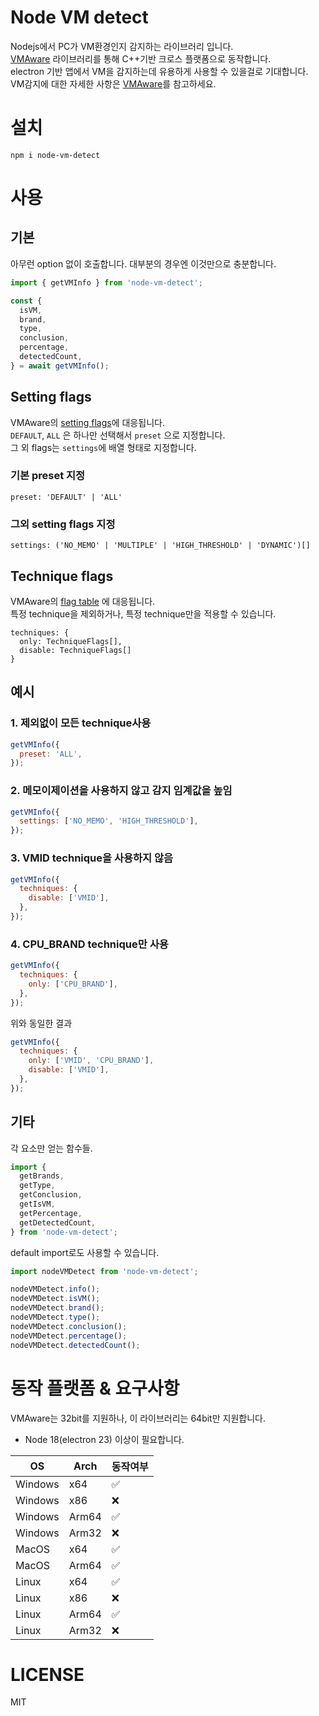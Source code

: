 # Node VM detect
Nodejs에서 PC가 VM환경인지 감지하는 라이브러리 입니다.  
[VMAware](https://github.com/kernelwernel/VMAware) 라이브러리를 통해 C++기반 크로스 플랫폼으로 동작합니다.  
electron 기반 앱에서 VM을 감지하는데 유용하게 사용할 수 있을걸로 기대합니다.  
VM감지에 대한 자세한 사항은 [VMAware](https://github.com/kernelwernel/VMAware)를 참고하세요.

# 설치
```
npm i node-vm-detect
```

# 사용
## 기본
아무런 option 없이 호출합니다. 대부분의 경우엔 이것만으로 충분합니다.
```js
import { getVMInfo } from 'node-vm-detect';

const {
  isVM,
  brand,
  type,
  conclusion,
  percentage,
  detectedCount,
} = await getVMInfo();
```
## Setting flags
VMAware의 [setting flags](https://github.com/kernelwernel/VMAware/wiki/Documentation#setting-flags)에 대응됩니다.  
`DEFAULT`, `ALL` 은 하나만 선택해서 `preset` 으로 지정합니다.  
그 외 flags는 `settings`에 배열 형태로 지정합니다.
### 기본 preset 지정
```
preset: 'DEFAULT' | 'ALL'
```
### 그외 setting flags 지정
```
settings: ('NO_MEMO' | 'MULTIPLE' | 'HIGH_THRESHOLD' | 'DYNAMIC')[]
```

## Technique flags
VMAware의 [flag table](https://github.com/kernelwernel/VMAware/wiki/Documentation#flag-table) 에 대응됩니다.  
특정 technique을 제외하거나, 특정 technique만을 적용할 수 있습니다.
```
techniques: {
  only: TechniqueFlags[],
  disable: TechniqueFlags[]
}
```

## 예시
### 1. 제외없이 모든 technique사용
```js
getVMInfo({
  preset: 'ALL',
});
```
### 2. 메모이제이션을 사용하지 않고 감지 임계값을 높임
```js
getVMInfo({
  settings: ['NO_MEMO', 'HIGH_THRESHOLD'],
});
```
### 3. VMID technique을 사용하지 않음
```js
getVMInfo({
  techniques: {
    disable: ['VMID'],
  },
});
```
### 4. CPU_BRAND technique만 사용
```js
getVMInfo({
  techniques: {
    only: ['CPU_BRAND'],
  },
});
```
위와 동일한 결과
```js
getVMInfo({
  techniques: {
    only: ['VMID', 'CPU_BRAND'],
    disable: ['VMID'],
  },
});
```

## 기타
각 요소만 얻는 함수들.
```js
import {
  getBrands,
  getType,
  getConclusion,
  getIsVM,
  getPercentage,
  getDetectedCount,
} from 'node-vm-detect';
```
default import로도 사용할 수 있습니다.
```js
import nodeVMDetect from 'node-vm-detect';

nodeVMDetect.info();
nodeVMDetect.isVM();
nodeVMDetect.brand();
nodeVMDetect.type();
nodeVMDetect.conclusion();
nodeVMDetect.percentage();
nodeVMDetect.detectedCount();
```

# 동작 플랫폼 & 요구사항
VMAware는 32bit를 지원하나, 이 라이브러리는 64bit만 지원합니다.  
* Node 18(electron 23) 이상이 필요합니다.

| OS      | Arch  | 동작여부 |
| ------- | ----- | -------- |
| Windows | x64   | ✅        |
| Windows | x86   | ❌        |
| Windows | Arm64 | ✅        |
| Windows | Arm32 | ❌        |
| MacOS   | x64   | ✅        |
| MacOS   | Arm64 | ✅        |
| Linux   | x64   | ✅        |
| Linux   | x86   | ❌        |
| Linux   | Arm64 | ✅        |
| Linux   | Arm32 | ❌        |

# LICENSE
MIT
